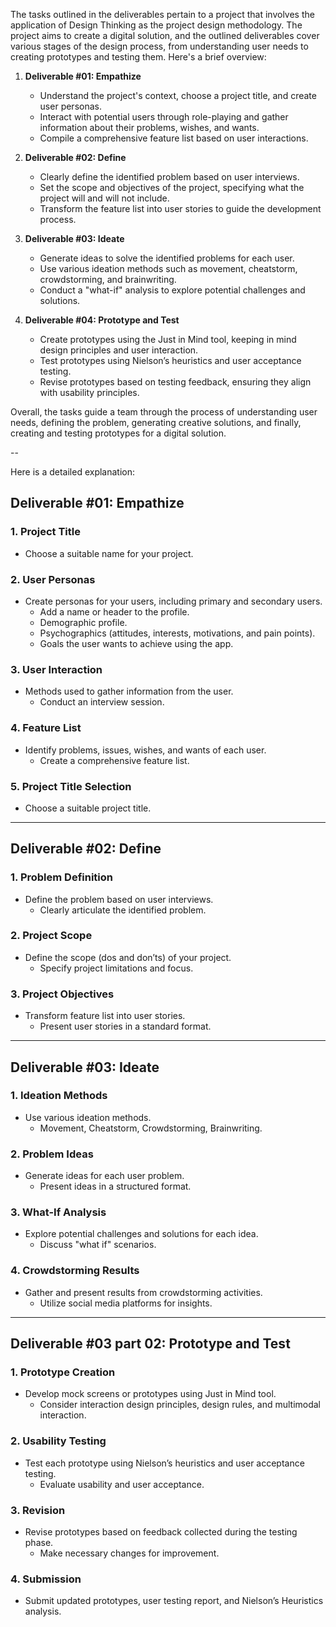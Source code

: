 The tasks outlined in the deliverables pertain to a project that involves the application of Design Thinking as the project design methodology. The project aims to create a digital solution, and the outlined deliverables cover various stages of the design process, from understanding user needs to creating prototypes and testing them. Here's a brief overview:

1. **Deliverable #01: Empathize**
   - Understand the project's context, choose a project title, and create user personas.
   - Interact with potential users through role-playing and gather information about their problems, wishes, and wants.
   - Compile a comprehensive feature list based on user interactions.

2. **Deliverable #02: Define**
   - Clearly define the identified problem based on user interviews.
   - Set the scope and objectives of the project, specifying what the project will and will not include.
   - Transform the feature list into user stories to guide the development process.

3. **Deliverable #03: Ideate**
   - Generate ideas to solve the identified problems for each user.
   - Use various ideation methods such as movement, cheatstorm, crowdstorming, and brainwriting.
   - Conduct a "what-if" analysis to explore potential challenges and solutions.

4. **Deliverable #04: Prototype and Test**
   - Create prototypes using the Just in Mind tool, keeping in mind design principles and user interaction.
   - Test prototypes using Nielson’s heuristics and user acceptance testing.
   - Revise prototypes based on testing feedback, ensuring they align with usability principles.

Overall, the tasks guide a team through the process of understanding user needs, defining the problem, generating creative solutions, and finally, creating and testing prototypes for a digital solution.

--


Here is a detailed explanation:

## **Deliverable #01: Empathize**

### 1. Project Title
- Choose a suitable name for your project.

### 2. User Personas
- Create personas for your users, including primary and secondary users.
   - Add a name or header to the profile.
   - Demographic profile.
   - Psychographics (attitudes, interests, motivations, and pain points).
   - Goals the user wants to achieve using the app.

### 3. User Interaction
- Methods used to gather information from the user.
   - Conduct an interview session.

### 4. Feature List
- Identify problems, issues, wishes, and wants of each user.
   - Create a comprehensive feature list.

### 5. Project Title Selection
- Choose a suitable project title.

---

## **Deliverable #02: Define**

### 1. Problem Definition
- Define the problem based on user interviews.
   - Clearly articulate the identified problem.

### 2. Project Scope
- Define the scope (dos and don’ts) of your project.
   - Specify project limitations and focus.

### 3. Project Objectives
- Transform feature list into user stories.
   - Present user stories in a standard format.

---

## **Deliverable #03: Ideate**

### 1. Ideation Methods
- Use various ideation methods.
   - Movement, Cheatstorm, Crowdstorming, Brainwriting.

### 2. Problem Ideas
- Generate ideas for each user problem.
   - Present ideas in a structured format.

### 3. What-If Analysis
- Explore potential challenges and solutions for each idea.
   - Discuss "what if" scenarios.

### 4. Crowdstorming Results
- Gather and present results from crowdstorming activities.
   - Utilize social media platforms for insights.

---

## **Deliverable #03 part 02: Prototype and Test**

### 1. Prototype Creation
- Develop mock screens or prototypes using Just in Mind tool.
   - Consider interaction design principles, design rules, and multimodal interaction.

### 2. Usability Testing
- Test each prototype using Nielson’s heuristics and user acceptance testing.
   - Evaluate usability and user acceptance.

### 3. Revision
- Revise prototypes based on feedback collected during the testing phase.
   - Make necessary changes for improvement.

### 4. Submission
- Submit updated prototypes, user testing report, and Nielson’s Heuristics analysis.
